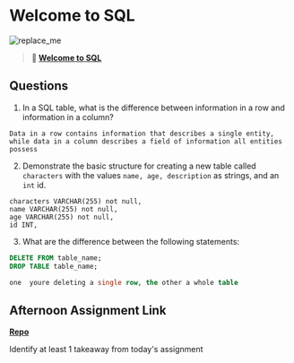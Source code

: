# Welcome to SQL

![replace_me](https://codeworks.blob.core.windows.net/public/assets/img/illustrations/placeholder.svg)

> **📖 [Welcome to SQL](https://codeworksacademy.com/fs-student-guide/resources/wk11/01-MySQL-GettingStarted)**

## Questions

1. In a SQL table, what is the difference between information in a row and information in a column?
```
Data in a row contains information that describes a single entity, while data in a column describes a field of information all entities possess
```

2. Demonstrate the basic structure for creating a new table called `characters` with the values `name, age, description` as strings, and an `int` id.
```
characters VARCHAR(255) not null,
name VARCHAR(255) not null,
age VARCHAR(255) not null,
id INT,
```

3. What are the difference between the following statements: 
```sql
DELETE FROM table_name;
DROP TABLE table_name;

one  youre deleting a single row, the other a whole table
```

## Afternoon Assignment Link

**[Repo](https://github.com/TriLe1122/<ASSIGNMENT_REPO>)**

Identify at least 1 takeaway from today's assignment
